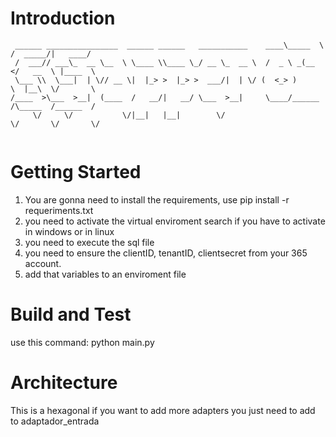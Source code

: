 # Introduction 

```
 ______ ________________  ______ ______   ___________    ____\_____  \ /  _____/|   ____/
 /  ___// ___\_  __ \__  \ \____ \\____ \_/ __ \_  __ \  /  _ \ _(__  </   __  \ |____  \ 
 \___ \\  \___|  | \// __ \|  |_> >  |_> >  ___/|  | \/ (  <_> )       \  |__\  \/       \
/____  >\___  >__|  (____  /   __/|   __/ \___  >__|     \____/______  /\_____  /______  /
     \/     \/           \/|__|   |__|        \/                     \/       \/       \/ 


```
# Getting Started
1. You are gonna need to install the requirements, use pip install -r requeriments.txt
2. you need to activate the virtual enviroment search if you have to activate in windows or in linux
3. you need to execute the  sql file
4. you need to ensure the clientID, tenantID, clientsecret from your 365 account.
5. add that variables to an enviroment file

# Build and Test
use this command: python main.py

# Architecture

This is a hexagonal if you want to add more adapters you just need to add to adaptador_entrada

